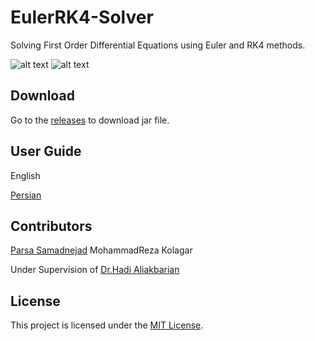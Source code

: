 # EulerRK4-Solver
Solving First Order Differential Equations using Euler and RK4 methods.

![alt text](https://github.com/TroddenSpade/EulerRK4-Solver/blob/master/docs/2019-07-07%2013.49.41.jpg)
![alt text](https://github.com/TroddenSpade/EulerRK4-Solver/blob/master/docs/2019-07-07%2013.49.47.jpg)

## Download
Go to the [releases](https://github.com/TroddenSpade/EulerRK4-Solver/releases) to download jar file.

## User Guide
English

[Persian](https://github.com/TroddenSpade/EulerRK4-Solver/blob/master/docs/euler-rk4-fa.pdf)

## Contributors
[Parsa Samadnejad](https://github.com/TroddenSpade)
MohammadReza Kolagar

Under Supervision of [Dr.Hadi Aliakbarian](https://wp.kntu.ac.ir/aliakbarian/)

## License
This project is licensed under the [MIT License](LICENSE).


